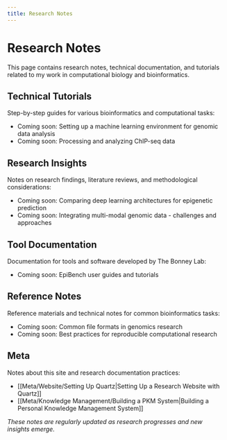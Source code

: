```yaml
---
title: Research Notes
---
```


# Research Notes

This page contains research notes, technical documentation, and tutorials related to my work in computational biology and bioinformatics.

## Technical Tutorials

Step-by-step guides for various bioinformatics and computational tasks:

- Coming soon: Setting up a machine learning environment for genomic data analysis
- Coming soon: Processing and analyzing ChIP-seq data

## Research Insights

Notes on research findings, literature reviews, and methodological considerations:

- Coming soon: Comparing deep learning architectures for epigenetic prediction
- Coming soon: Integrating multi-modal genomic data - challenges and approaches

## Tool Documentation

Documentation for tools and software developed by The Bonney Lab:

- Coming soon: EpiBench user guides and tutorials

## Reference Notes

Reference materials and technical notes for common bioinformatics tasks:

- Coming soon: Common file formats in genomics research
- Coming soon: Best practices for reproducible computational research

## Meta

Notes about this site and research documentation practices:

- [[Meta/Website/Setting Up Quartz|Setting Up a Research Website with Quartz]]
- [[Meta/Knowledge Management/Building a PKM System|Building a Personal Knowledge Management System]]

*These notes are regularly updated as research progresses and new insights emerge.* 